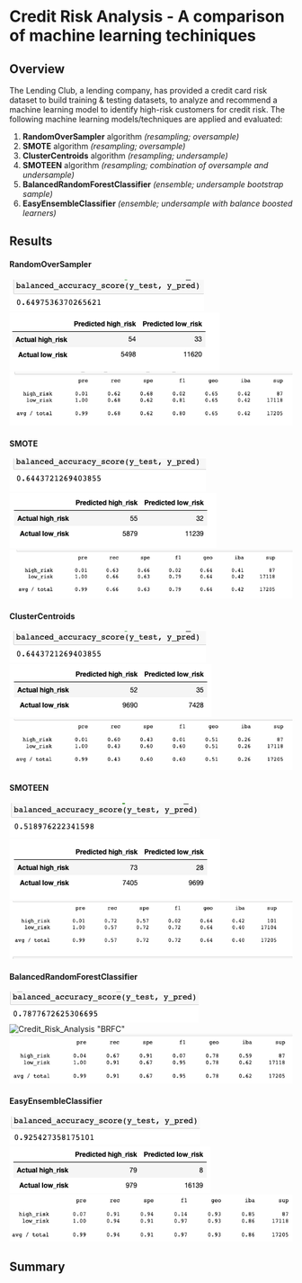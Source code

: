 # Credit Risk Analysis - A comparison of machine learning techiniques

## Overview 
The Lending Club, a lending company, has provided a credit card risk dataset to build training & testing datasets, to analyze and recommend a machine learning model to identify high-risk customers for credit risk. The following machine learning models/techniques are applied and evaluated:

1. **RandomOverSampler** algorithm *(resampling; oversample)*
2. **SMOTE** algorithm *(resampling; oversample)*
3. **ClusterCentroids** algorithm *(resampling; undersample)*
4. **SMOTEEN** algorithm *(resampling; combination of oversample and undersample)*
5. **BalancedRandomForestClassifier** *(ensemble; undersample bootstrap sample)*
6. **EasyEnsembleClassifier** *(ensemble; undersample with balance boosted learners)*

## Results

#### RandomOverSampler
![Credit_Risk_Analysis "RandomOverSampling_bas"](https://github.com/Ninax3/Credit_Risk_Analysis/blob/main/RandomOverSampling_bas.png)
![Credit_Risk_Analysis "RandomOverS_cm"](https://github.com/Ninax3/Credit_Risk_Analysis/blob/main/RandomOverS_cm.png)
![Credit_Risk_Analysis "RandomOverSamp_ClassR"](https://github.com/Ninax3/Credit_Risk_Analysis/blob/main/RandomOverSamp_ClassR.png)

#### SMOTE
![Credit_Risk_Analysis "SMOTE_bas"](https://github.com/Ninax3/Credit_Risk_Analysis/blob/main/SMOTE_bas.png)
![Credit_Risk_Analysis "SMOTE_cm"](https://github.com/Ninax3/Credit_Risk_Analysis/blob/main/SMOTE_cm.png)
![Credit_Risk_Analysis "SMOTE_ClassR"](https://github.com/Ninax3/Credit_Risk_Analysis/blob/main/SMOTE_ClassR.png)

#### ClusterCentroids
![Credit_Risk_Analysis "ClusterC_bas"](https://github.com/Ninax3/Credit_Risk_Analysis/blob/main/ClusterC_bas.png)
![Credit_Risk_Analysis "ClusterC_cm"](https://github.com/Ninax3/Credit_Risk_Analysis/blob/main/ClusterC_cm.png)
![Credit_Risk_Analysis "ClusterC_ClsR"](https://github.com/Ninax3/Credit_Risk_Analysis/blob/main/ClusterC_ClsR.png)

#### SMOTEEN
![Credit_Risk_Analysis "SMOTEEN_bas"](https://github.com/Ninax3/Credit_Risk_Analysis/blob/main/SMOTEEN_bas.png)
![Credit_Risk_Analysis "SMOTEEN_cm"](https://github.com/Ninax3/Credit_Risk_Analysis/blob/main/SMOTEEN_cm.png)
![Credit_Risk_Analysis "SMOTEEN_ClassR"](https://github.com/Ninax3/Credit_Risk_Analysis/blob/main/SMOTEEN_ClassR.png)

#### BalancedRandomForestClassifier
![Credit_Risk_Analysis "BRFC_bas"](https://github.com/Ninax3/Credit_Risk_Analysis/blob/main/BRFC_bas.png)
![Credit_Risk_Analysis "BRFC"](https://github.com/Ninax3/Credit_Risk_Analysis/blob/main/BRFC.png)
![Credit_Risk_Analysis "BRFC_ClassR"](https://github.com/Ninax3/Credit_Risk_Analysis/blob/main/BRFC_ClassR.png)

#### EasyEnsembleClassifier
![Credit_Risk_Analysis "EasyEnsembleABC_bas"](https://github.com/Ninax3/Credit_Risk_Analysis/blob/main/EasyEnsembleABC_bas.png)
![Credit_Risk_Analysis "EasyEnsembleABC_cm"](https://github.com/Ninax3/Credit_Risk_Analysis/blob/main/EasyEnsembleABC_cm.png)
![Credit_Risk_Analysis "EasyEnsembleABC_ClassR"](https://github.com/Ninax3/Credit_Risk_Analysis/blob/main/EasyEnsembleABC_ClassR.png)

## Summary 
